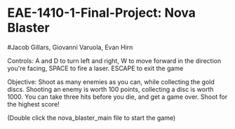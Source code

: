 # EAE-1410-1-Final-Project: Nova Blaster 
#Jacob Gillars, Giovanni Varuola, Evan Hirn


Controls:
A and D to turn left and right, W to move forward in the direction you're facing, SPACE to fire a laser.
ESCAPE to exit the game

Objective:
Shoot as many enemies as you can, while collecting the gold discs. Shooting an enemy is worth 100 points,
collecting a disc is worth 1000. You can take three hits before you die, and get a game over. Shoot for the
highest score!

(Double click the nova_blaster_main file to start the game)
